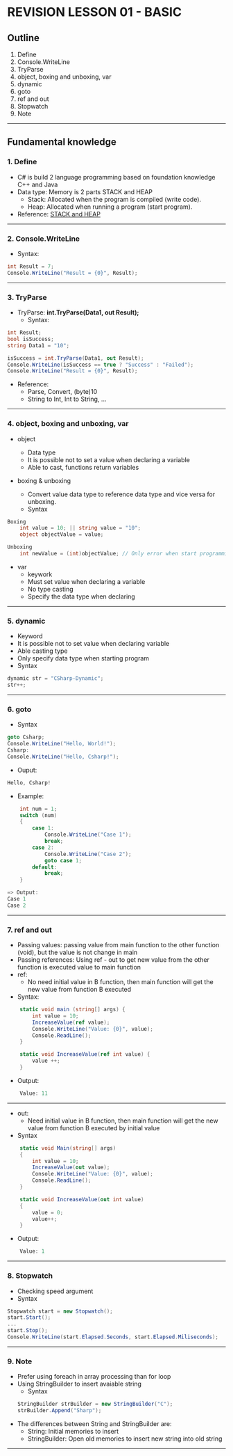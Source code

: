 # REVISION LESSON 01 - BASIC

## Outline
1. Define
2. Console.WriteLine
3. TryParse
4. object, boxing and unboxing, var
5. dynamic
6. goto
7. ref and out
8. Stopwatch
9. Note

---

## Fundamental knowledge

### 1. Define
- C# is build 2 language programming based on foundation knowledge C++ and Java
- Data type: Memory is 2 parts STACK and HEAP
    - Stack: Allocated when the program is compiled (write code).
    - Heap:  Allocated when running a program (start program).
- Reference: [STACK and HEAP](https://www.geeksforgeeks.org/stack-vs-heap-memory-allocation/)

---

### 2. Console.WriteLine
- Syntax:
```csharp
int Result = 7;
Console.WriteLine("Result = {0}", Result);
```

---

### 3. TryParse
- TryParse: **int.TryParse(Data1, out Result);**
    - Syntax:
```csharp
int Result;
bool isSuccess;
string Data1 = "10";

isSuccess = int.TryParse(Data1, out Result);
Console.WriteLine(isSuccess == true ? "Success" : "Failed");
Console.WriteLine("Result = {0}", Result);
```
- Reference:
    - Parse, Convert, (byte)10
    - String to Int, Int to String, ...

---

### 4. object, boxing and unboxing, var
- object
    - Data type
    - It is possible not to set a value when declaring a variable
    - Able to cast, functions return variables

- boxing & unboxing
    - Convert value data type to reference data type and vice versa for unboxing.
    - Syntax
```csharp
Boxing
    int value = 10; || string value = "10";
    object objectValue = value;

Unboxing
    int newValue = (int)objectValue; // Only error when start programming with string type
```
- var
    - keywork
    - Must set value when declaring a variable
    - No type casting
    - Specify the data type when declaring

---

### 5. dynamic
- Keyword
- It is possible not to set value when declaring variable
- Able casting type
- Only specify data type when starting program
- Syntax
```csharp
dynamic str = "CSharp-Dynamic";
str++;
```

---

### 6. goto
- Syntax
```csharp
goto Csharp;
Console.WriteLine("Hello, World!");
Csharp:
Console.WriteLine("Hello, Csharp!");
```

- Ouput:
```csharp
Hello, Csharp!
```

- Example:
```csharp
    int num = 1;
    switch (num)
    {
        case 1:
            Console.WriteLine("Case 1");
            break;
        case 2:
            Console.WriteLine("Case 2");
            goto case 1;
        default:
            break;
    }

=> Output: 
Case 1 
Case 2
```

---

### 7. ref and out
- Passing values: passing value from main function to the other function (void), but the value is not change in main
- Passing references: Using ref - out to get new value from the other function is executed value to main function
- ref:
    - No need initial value in B function, then main function will get the new value from function B executed
- Syntax: 
```csharp
    static void main (string[] args) {
        int value = 10;
        IncreaseValue(ref value);
        Console.WriteLine("Value: {0}", value);
        Console.ReadLine();
    }

    static void IncreaseValue(ref int value) {
        value ++;
    }
```
-  Output:
```csharp
    Value: 11
```
---
- out:
    - Need initial value in B function, then main function will get the new value from function B executed by initial value
- Syntax
```csharp
    static void Main(string[] args)
    {
        int value = 10;
        IncreaseValue(out value);
        Console.WriteLine("Value: {0}", value);
        Console.ReadLine();
    }

    static void IncreaseValue(out int value)
    {
        value = 0;
        value++;
    }
```
-  Output:
```csharp
    Value: 1
```

---

### 8. Stopwatch
- Checking speed argument
- Syntax
```csharp
Stopwatch start = new Stopwatch();
start.Start();
...
start.Stop();
Console.WriteLine(start.Elapsed.Seconds, start.Elapsed.Miliseconds);
```

---

### 9. Note
- Prefer using foreach in array processing than for loop
- Using StringBuilder to insert avaiable string
    - Syntax
    ```csharp
    StringBuilder strBuilder = new StringBuilder("C");
    strBuilder.Append("Sharp");
    ```
- The differences between String and StringBuilder are:
    - String: Initial memories to insert
    - StringBuilder: Open old memories to insert new string into old string

---